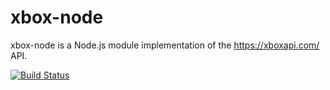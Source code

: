 # xbox-node
xbox-node is a Node.js module implementation of the https://xboxapi.com/ API.

[![Build Status](https://travis-ci.org/iblanky/xbox-node.svg)](https://travis-ci.org/iblanky/xbox-node)
